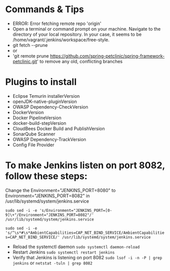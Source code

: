 # Commands & Tips
- ERROR: Error fetching remote repo 'origin' 
- Open a terminal or command prompt on your machine. Navigate to the directory of your local repository. In your case, it seems to be /home/vagrant/.jenkins/workspace/free-style.
- git fetch --prune 
- or
- 'git remote prune https://github.com/spring-petclinic/spring-framework-petclinic.git' to remove any old, conflicting branches

# Plugins to install
- Eclipse Temurin installerVersion
- openJDK-native-pluginVersion
- OWASP Dependency-CheckVersion
- DockerVersion
- Docker PipelineVersion
- docker-build-stepVersion
- CloudBees Docker Build and PublishVersion
- SonarQube Scanner
- OWASP Dependency-TrackVersion
- Config File Provider

# To make Jenkins listen on port 8082, follow these steps:
Change the Environment="JENKINS_PORT=8080" to Environment="JENKINS_PORT=8082" in /usr/lib/systemd/system/jenkins.service

`sudo sed -i -e 's/Environment="JENKINS_PORT=[0-9]\+"/Environment="JENKINS_PORT=8082"/' /usr/lib/systemd/system/jenkins.service`

`sudo sed -i -e 's/^\s*#\s*AmbientCapabilities=CAP_NET_BIND_SERVICE/AmbientCapabilities=CAP_NET_BIND_SERVICE/' /usr/lib/systemd/system/jenkins.service`

- Reload the systemctl daemon
`sudo systemctl daemon-reload`
- Restart Jenkins
`sudo systemctl restart jenkins`
- Verify that Jenkins is listening on port 8082
`sudo lsof -i -n -P | grep jenkins` or
`netstat -tuln | grep 8082`